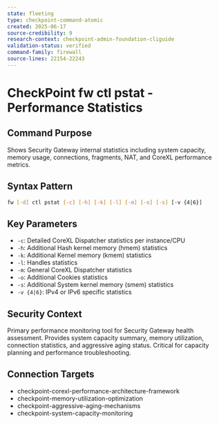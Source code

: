 ```yaml
---
state: fleeting
type: checkpoint-command-atomic
created: 2025-06-17
source-credibility: 9
research-context: checkpoint-admin-foundation-cliguide
validation-status: verified
command-family: firewall
source-lines: 22154-22243
---
```


# CheckPoint fw ctl pstat - Performance Statistics

## Command Purpose
Shows Security Gateway internal statistics including system capacity, memory usage, connections, fragments, NAT, and CoreXL performance metrics.

## Syntax Pattern
```bash
fw [-d] ctl pstat [-c] [-h] [-k] [-l] [-m] [-o] [-s] [-v {4|6}]
```

## Key Parameters
- `-c`: Detailed CoreXL Dispatcher statistics per instance/CPU
- `-h`: Additional Hash kernel memory (hmem) statistics
- `-k`: Additional Kernel memory (kmem) statistics
- `-l`: Handles statistics
- `-m`: General CoreXL Dispatcher statistics
- `-o`: Additional Cookies statistics
- `-s`: Additional System kernel memory (smem) statistics
- `-v {4|6}`: IPv4 or IPv6 specific statistics

## Security Context
Primary performance monitoring tool for Security Gateway health assessment. Provides system capacity summary, memory utilization, connection statistics, and aggressive aging status. Critical for capacity planning and performance troubleshooting.

## Connection Targets
- checkpoint-corexl-performance-architecture-framework
- checkpoint-memory-utilization-optimization
- checkpoint-aggressive-aging-mechanisms
- checkpoint-system-capacity-monitoring